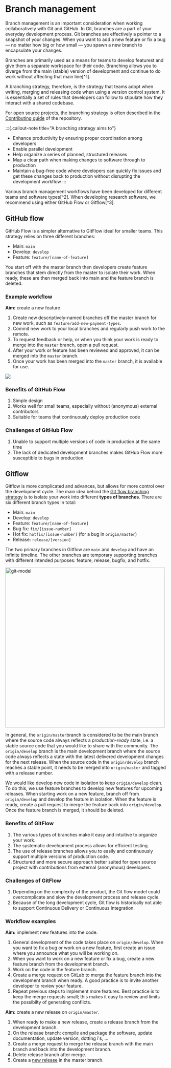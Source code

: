 <!-- ---
section: software
title: Branch management
author_1: Maurits Kok
author_2: 
--- -->

# Branch management

Branch management is an important consideration when working collaboratively with Git and GitHub. In Git, branches are a part of your everyday development process. Git branches are effectively a pointer to a snapshot of your changes. When you want to add a new feature or fix a bug — no matter how big or how small — you spawn a new branch to encapsulate your changes.

Branches are primarily used as a means for teams to develop featurest and give them a separate workspace for their code. Branching allows you to diverge from the main (stable) version of development and continue to do work without affecting that main line[^1]. 

A branching strategy, therefore, is the strategy that teams adopt when writing, merging and releasing code when using a version control system. It is essentially a set of rules that developers can follow to stipulate how they interact with a shared codebase.

For open source projects, the branching strategy is often described in the [Contributing guide](../../community/contribute.md) of the repository.

:::{.callout-note title="A branching strategy aims to"}

- Enhance productivity by ensuring proper coordination among developers
- Enable parallel development
- Help organize a series of planned, structured releases
- Map a clear path when making changes to software through to production
- Maintain a bug-free code where developers can quickly fix issues and get these changes back to production without disrupting the development workflow
:::

Various branch management workflows have been developed for different teams and software types[^2]. When developing research software, we recommend using either GitHub Flow or Gitflow[^3].

## GitHub flow
GitHub Flow is a simpler alternative to GitFlow ideal for smaller teams. This strategy relies on three different branches:

- Main: `main`
- Develop: `develop`
- Feature: `feature/[name-of-feature]`

You start off with the master branch then developers create feature branches that stem directly from the master to isolate their work. When ready, these are then merged back into main and the feature branch is deleted.

### Example workflow
**Aim:** create a new feature  

1. Create new descriptively-named branches off the master branch for new work, such as `feature/add-new-payment-types`.
2. Commit new work to your local branches and regularly push work to the remote.
3. To request feedback or help, or when you think your work is ready to merge into the `master` branch, open a pull request.
4. After your work or feature has been reviewed and approved, it can be merged into the `master` branch.
5. Once your work has been merged into the `master` branch, it is available for use.

![](../../img/github-flow-branching-model.jpeg)

### Benefits of GitHub Flow
1. Simple design
2. Works well for small teams, especially without (anonymous) external contributors
3. Suitable for teams that continuously deploy production code

### Challenges of GitHub Flow
1. Unable to support multiple versions of code in production at the same time
2. The lack of dedicated development branches makes GitHub Flow more susceptible to bugs in production.


## Gitflow

Gitflow is more complicated and advances, but allows for more control over the development cycle. The main idea behind the [Git flow branching strategy](https://www.gitkraken.com/learn/git/git-flow) is to isolate your work into different **types of branches**. There are six different branch types in total:

- Main: `main`
- Develop: `develop`
- Feature: `feature/[name-of-feature]`
- Bug fix: `fix/[issue-number]` 
- Hot fix: `hotfix/[issue-number]` (for a bug in `origin/master`)
- Release: `release/[version]`

The two primary branches in Gitflow are `main` and `develop` and have an infinite timeline. The other branches are temporary supporting branches with different intended purposes: feature, release, bugfix, and hotfix.

<img src="https://user-images.githubusercontent.com/15414938/110449882-f0639180-80c2-11eb-93a1-2688824c22cc.png" alt="git-model" width="500"/>

In general, the `origin/master`branch is considered to be the main branch where the source code always reflects a _production-ready_ state, i.e. a stable source code that you would like to share with the community. The `origin/develop` branch is the main development branch where the source code always reflects a state with the latest delivered development changes for the next release. When the source code in the `origin/develop` branch reaches a stable point, it needs to be merged into `origin/master` and tagged with a release number.

We would like develop new code in isolation to keep `origin/develop` clean. To do this, we use feature branches to develop new features for upcoming releases. When starting work on a new feature, branch off from `origin/develop` and develop the feature in isolation. When the feature is ready, create a pull request to merge the feature back into `origin/develop`. Once the feature branch is merged, it should be deleted.

### Benefits of GitFlow

1. The various types of branches make it easy and intuitive to organize your work.
1. The systematic development process allows for efficient testing.
1. The use of release branches allows you to easily and continuously support multiple versions of production code.
1. Structured and more secure approach better suited for open source project with contributions from external (anonymous) developers.

### Challenges of GitFlow

1. Depending on the complexity of the product, the Git flow model could overcomplicate and slow the development process and release cycle.
1. Because of the long development cycle, Git flow is historically not able to support Continuous Delivery or Continuous Integration.

### Workflow examples
**Aim:** implement new features into the code.

1. General development of the code takes place on `origin/develop`. When you want to fix a bug or work on a new feature, first create an issue where you announce what you will be working on.
1. When you want to work on a new feature or fix a bug, create a new feature branch from the development branch. 
1. Work on the code in the feature branch.
1. Create a merge request on GitLab to merge the feature branch into the development branch when ready. A good practice is to invite another developer to review your feature.
1. Repeat previous steps to implement more features. Best practice is to keep the merge requests small; this makes it easy to review and limits the possibilty of generating conflicts.

**Aim:** create a new release on `origin/master`.

1. When ready to make a new release, create a release branch from the development branch.
1. On the release branch: compile and package the software, update documentation, update version, dotting i's, ...
1. Create a merge request to merge the release branch with the main branch and back into the development branch. 
1. Delete release branch after merge.
1. Create a [new release](https://docs.gitlab.com/ee/user/project/releases/) in the master branch.

<!-- 
[^1]: https://www.atlassian.com/git/tutorials/using-branches   
[^2]: https://www.flagship.io/git-branching-strategies/ 
[^3]: https://nvie.com/posts/a-successful-git-branching-model/ -->